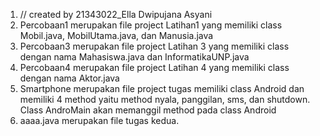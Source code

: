 1. // created by 21343022_Ella Dwipujana Asyani
2. Percobaan1 merupakan file project Latihan1 yang memiliki class Mobil.java, MobilUtama.java, dan Manusia.java
3. Percobaan3 merupakan file project Latihan 3 yang memiliki class dengan nama Mahasiswa.java dan InformatikaUNP.java
4. Percobaan4 merupakan file project Latihan 4 yang memiliki class dengan nama Aktor.java
5. Smartphone merupakan file project tugas memiliki class Android dan memiliki 4 method yaitu method nyala, panggilan, sms, dan shutdown. Class AndroMain akan memanggil method pada class Android
6. aaaa.java merupakan file tugas kedua. 
